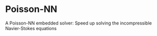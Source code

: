# Poisson-NN
A Poisson-NN embedded solver: Speed up solving the incompressible Navier-Stokes equations
